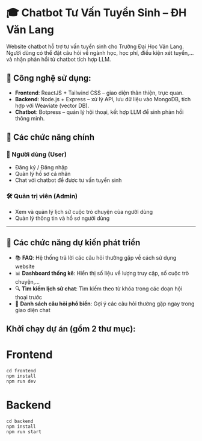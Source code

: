 # 🎓 Chatbot Tư Vấn Tuyển Sinh – ĐH Văn Lang

Website chatbot hỗ trợ tư vấn tuyển sinh cho Trường Đại Học Văn Lang. Người dùng có thể đặt câu hỏi về ngành học, học phí, điều kiện xét tuyển,... và nhận phản hồi từ chatbot tích hợp LLM.

## 🔧 Công nghệ sử dụng:
- **Frontend**: ReactJS + Tailwind CSS – giao diện thân thiện, trực quan.
- **Backend**: Node.js + Express – xử lý API, lưu dữ liệu vào MongoDB, tích hợp với Weaviate (vector DB).
- **Chatbot**: Botpress – quản lý hội thoại, kết hợp LLM để sinh phản hồi thông minh.

## 📌 Các chức năng chính
### 👤 Người dùng (User)
- Đăng ký / Đăng nhập
- Quản lý hồ sơ cá nhân
- Chat với chatbot để được tư vấn tuyển sinh
### 🛠️ Quản trị viên (Admin)
- Xem và quản lý lịch sử cuộc trò chuyện của người dùng
- Quản lý thông tin và hồ sơ người dùng

---

## 🚀 Các chức năng dự kiến phát triển
- 📚 **FAQ**: Hệ thống trả lời các câu hỏi thường gặp về cách sử dụng website
- 📊 **Dashboard thống kê**: Hiển thị số liệu về lượng truy cập, số cuộc trò chuyện,...
- 🔍 **Tìm kiếm lịch sử chat**: Tìm kiếm theo từ khóa trong các đoạn hội thoại trước
- 💬 **Danh sách câu hỏi phổ biến**: Gợi ý các câu hỏi thường gặp ngay trong giao diện chat


## Khởi chạy dự án (gồm 2 thư mục):
# Frontend
```
cd frontend
npm install
npm run dev
``` 

# Backend
```
cd backend
npm install
npm run start
```
